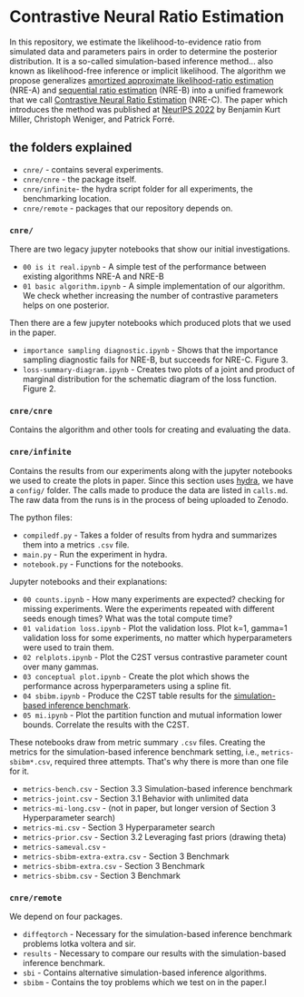 # Contrastive Neural Ratio Estimation
In this repository, we estimate the likelihood-to-evidence ratio from simulated data and parameters pairs in order to determine the posterior distribution. It is a so-called simulation-based inference method... also known as likelihood-free inference or implicit likelihood. The algorithm we propose generalizes [amortized approximate likelihood-ratio estimation](https://arxiv.org/abs/1903.04057) (NRE-A) and [sequential ratio estimation](https://arxiv.org/abs/2002.03712) (NRE-B) into a unified framework that we call [Contrastive Neural Ratio Estimation](https://arxiv.org/abs/2210.06170) (NRE-C). The paper which introduces the method was published at [NeurIPS 2022](https://neurips.cc/virtual/2022/poster/54994) by Benjamin Kurt Miller, Christoph Weniger, and Patrick Forré.

## the folders explained
- `cnre/` - contains several experiments.
- `cnre/cnre` - the package itself.
- `cnre/infinite`- the hydra script folder for all experiments, the benchmarking location.
- `cnre/remote` - packages that our repository depends on.

### `cnre/`
There are two legacy jupyter notebooks that show our initial investigations.
- `00 is it real.ipynb` - A simple test of the performance between existing algorithms NRE-A and NRE-B
- `01 basic algorithm.ipynb` - A simple implementation of our algorithm. We check whether increasing the number of contrastive parameters helps on one posterior.

Then there are a few jupyter notebooks which produced plots that we used in the paper.
- `importance sampling diagnostic.ipynb` - Shows that the importance sampling diagnostic fails for NRE-B, but succeeds for NRE-C. Figure 3.
- `loss-summary-diagram.ipynb` - Creates two plots of a joint and product of marginal distribution for the schematic diagram of the loss function. Figure 2.

### `cnre/cnre`
Contains the algorithm and other tools for creating and evaluating the data.

### `cnre/infinite`
Contains the results from our experiments along with the jupyter notebooks we used to create the plots in paper. Since this section uses [hydra](https://hydra.cc/), we have a `config/` folder. The calls made to produce the data are listed in `calls.md`. The raw data from the runs is in the process of being uploaded to Zenodo.

The python files:
- `compiledf.py` - Takes a folder of results from hydra and summarizes them into a metrics `.csv` file.
- `main.py` - Run the experiment in hydra.
- `notebook.py` - Functions for the notebooks.

Jupyter notebooks and their explanations:
- `00 counts.ipynb` - How many experiments are expected? checking for missing experiments. Were the experiments repeated with different seeds enough times? What was the total compute time?
- `01 validation loss.ipynb` - Plot the validation loss. Plot k=1, gamma=1 validation loss for some experiments, no matter which hyperparameters were used to train them.
- `02 relplots.ipynb` - Plot the C2ST versus contrastive parameter count over many gammas.
- `03 conceptual plot.ipynb` - Create the plot which shows the performance across hyperparameters using a spline fit.
- `04 sbibm.ipynb` - Produce the C2ST table results for the [simulation-based inference benchmark](https://arxiv.org/abs/2101.04653).
- `05 mi.ipynb` - Plot the partition function and mutual information lower bounds. Correlate the results with the C2ST.

These notebooks draw from metric summary `.csv` files. Creating the metrics for the simulation-based inference benchmark setting, i.e., `metrics-sbibm*.csv`, required three attempts. That's why there is more than one file for it.
- `metrics-bench.csv` - Section 3.3 Simulation-based inference benchmark
- `metrics-joint.csv` - Section 3.1 Behavior with unlimited data
- `metrics-mi-long.csv` - (not in paper, but longer version of Section 3 Hyperparameter search)
- `metrics-mi.csv` - Section 3 Hyperparameter search
- `metrics-prior.csv` - Section 3.2 Leveraging fast priors (drawing theta)
- `metrics-sameval.csv` -
- `metrics-sbibm-extra-extra.csv` - Section 3 Benchmark
- `metrics-sbibm-extra.csv` - Section 3 Benchmark
- `metrics-sbibm.csv` - Section 3 Benchmark

### `cnre/remote`
We depend on four packages.
- `diffeqtorch` - Necessary for the simulation-based inference benchmark problems lotka voltera and sir.
- `results` - Necessary to compare our results with the simulation-based inference benchmark.
- `sbi` - Contains alternative simulation-based inference algorithms.
- `sbibm` - Contains the toy problems which we test on in the paper.l

